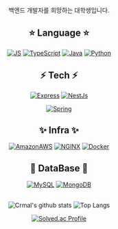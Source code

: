
  
    
<div align="center">
  백엔드 개발자를 희망하는 대학생입니다.

## ⭐️ Language ⭐️
  [![JS](https://img.shields.io/badge/JavaScript-F7DF1E?style=for-the-badge&logo=JavaScript&logoColor=black)](github.com/Joowon0220/TODO-List)
  [![TypeScript](https://img.shields.io/badge/TypeScript-3178C6?style=for-the-badge&logo=TypeScript&logoColor=white)](github.com/Joowon0220/TODO-List)
  [![Java](https://img.shields.io/badge/Java-007396?style=for-the-badge&logo=OpenJDK&logoColor=white)](github.com/Joowon0220/TODO-List)
  [![Python](https://img.shields.io/badge/Python-3776AB?style=for-the-badge&logo=Python&logoColor=white)](github.com/Joowon0220/TODO-List)
## ⚡️ Tech ⚡️
  
[![Express](https://img.shields.io/badge/Express-000000?style=for-the-badge&logo=Express&logoColor=wwhite)](github.com/Joowon0220/TODO-List)
[![NestJs](https://img.shields.io/badge/NestJs-E0234E?style=for-the-badge&logo=NestJs&logoColor=white)](github.com/Joowon0220/TODO-List)
  
  
[![Spring](https://img.shields.io/badge/Spring-6DB33F?style=for-the-badge&logo=Spring&logoColor=white)](github.com/Joowon0220/TODO-List)
## ✨ Infra ✨
[![AmazonAWS](https://img.shields.io/badge/AWS-232F3E?style=for-the-badge&logo=AmazonAWS&logoColor=white)](github.com/Joowon0220/TODO-List)
[![NGINX](https://img.shields.io/badge/NGINX-339933?style=for-the-badge&logo=NGINX&logoColor=black)](github.com/Joowon0220/TODO-List)
[![Docker](https://img.shields.io/badge/Docker-0db7ed?style=for-the-badge&logo=Docker&logoColor=white)](github.com/Joowon0220/TODO-List)
 
## 🌙 DataBase 🌙
[![MySQL](https://img.shields.io/badge/MySQL-4479A1?style=for-the-badge&logo=MySQL&logoColor=white)](github.com/Joowon0220/TODO-List)
[![MongoDB](https://img.shields.io/badge/MongoDB-47A248?style=for-the-badge&logo=MongoDB&logoColor=white)](github.com/Joowon0220/TODO-List)
<br><br>
  
</div>


<div align="center">
  
![Crmal's github stats](https://github-readme-stats.vercel.app/api?username=Crmal&show_icons=true&theme=radical)
![Top Langs](https://github-readme-stats.vercel.app/api/top-langs/?username=Crmal&layout=compact&theme=dark)


   
   [![Solved.ac Profile](http://mazassumnida.wtf/api/generate_badge?boj=pjm9320)](https://solved.ac/pjm9320)

<div>


